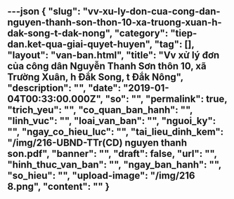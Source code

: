 ---json
{
    "slug": "vv-xu-ly-don-cua-cong-dan-nguyen-thanh-son-thon-10-xa-truong-xuan-h-dak-song-t-dak-nong",
    "category": "tiep-dan.ket-qua-giai-quyet-huyen",
    "tag": [],
    "layout": "van-ban.html",
    "title": "Vv xử lý đơn của công dân Nguyễn Thanh Sơn thôn 10, xã Trường Xuân, h Đắk Song, t Đắk Nông",
    "description": "",
    "date": "2019-01-04T00:33:00.000Z",
    "so": "",
    "permalink": true,
    "trich_yeu": "",
    "co_quan_ban_hanh": "",
    "linh_vuc": "",
    "loai_van_ban": "",
    "nguoi_ky": "",
    "ngay_co_hieu_luc": "",
    "tai_lieu_dinh_kem": "/img/216-UBND-TTr(CD) nguyen thanh son.pdf",
    "banner": "",
    "draft": false,
    "url": "",
    "hinh_thuc_van_ban": "",
    "ngay_ban_hanh": "",
    "so_hieu": "",
    "upload-image": "/img/216 8.png",
    "__content__": ""
}
---
<p><img alt="" src="/img/216 1.png" /></p>

<p><img alt="" src="/img/216 2.png" /></p>

<p><img alt="" src="/img/216 3.png" /></p>

<p><img alt="" src="/img/216 4.png" /></p>

<p><img alt="" src="/img/216 5.png" /></p>

<p><img alt="" src="/img/216 6.png" /></p>

<p><img alt="" src="/img/216 7.png" /></p>

<p><img alt="" src="/img/216 8.png" /></p>

<p>&nbsp;</p>

<p>&nbsp;</p>
